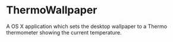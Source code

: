 ThermoWallpaper
===============

A OS X application which sets the desktop wallpaper to a Thermo thermometer showing the current temperature.

